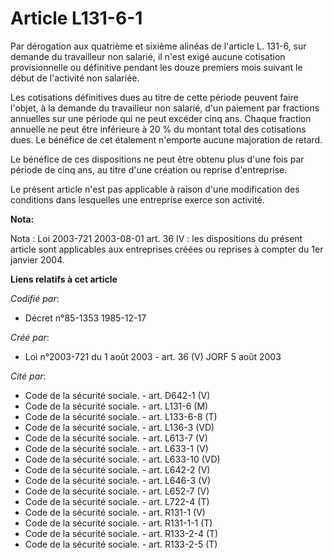 # Article L131-6-1

Par dérogation aux quatrième et sixième alinéas de l'article L. 131-6, sur demande du travailleur non salarié, il n'est exigé
aucune cotisation provisionnelle ou définitive pendant les douze premiers mois suivant le début de l'activité non salariée.

Les cotisations définitives dues au titre de cette période peuvent faire l'objet, à la demande du travailleur non salarié,
d'un paiement par fractions annuelles sur une période qui ne peut excéder cinq ans. Chaque fraction annuelle ne peut être
inférieure à 20 % du montant total des cotisations dues. Le bénéfice de cet étalement n'emporte aucune majoration de retard.

Le bénéfice de ces dispositions ne peut être obtenu plus d'une fois par période de cinq ans, au titre d'une création ou
reprise d'entreprise.

Le présent article n'est pas applicable à raison d'une modification des conditions dans lesquelles une entreprise exerce son
activité.

**Nota:**

Nota : Loi 2003-721 2003-08-01 art. 36 IV : les dispositions du présent article sont applicables aux entreprises créées ou
reprises à compter du 1er janvier 2004.

**Liens relatifs à cet article**

_Codifié par_:

  - Décret n°85-1353 1985-12-17

_Créé par_:

  - Loi n°2003-721 du 1 août 2003 - art. 36 (V) JORF 5 août 2003

_Cité par_:

  - Code de la sécurité sociale. - art. D642-1 (V)
  - Code de la sécurité sociale. - art. L131-6 (M)
  - Code de la sécurité sociale. - art. L133-6-8 (T)
  - Code de la sécurité sociale. - art. L136-3 (VD)
  - Code de la sécurité sociale. - art. L613-7 (V)
  - Code de la sécurité sociale. - art. L633-1 (V)
  - Code de la sécurité sociale. - art. L633-10 (VD)
  - Code de la sécurité sociale. - art. L642-2 (V)
  - Code de la sécurité sociale. - art. L646-3 (V)
  - Code de la sécurité sociale. - art. L652-7 (V)
  - Code de la sécurité sociale. - art. L722-4 (T)
  - Code de la sécurité sociale. - art. R131-1 (V)
  - Code de la sécurité sociale. - art. R131-1-1 (T)
  - Code de la sécurité sociale. - art. R133-2-4 (T)
  - Code de la sécurité sociale. - art. R133-2-5 (T)
